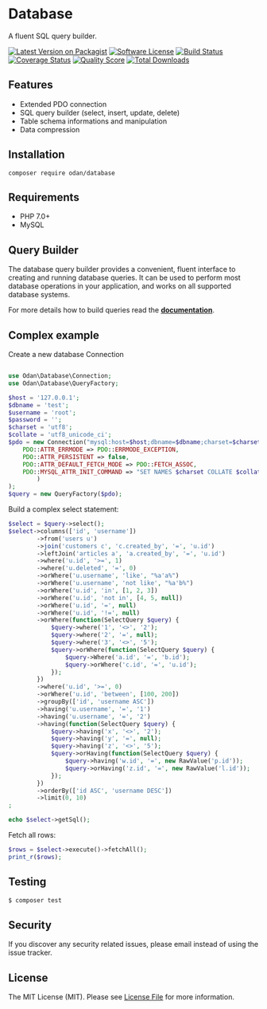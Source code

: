 # Database
 
A fluent SQL query builder.

[![Latest Version on Packagist](https://img.shields.io/github/release/odan/database.svg)](https://github.com/odan/database/releases)
[![Software License](https://img.shields.io/badge/license-MIT-brightgreen.svg)](LICENSE.md)
[![Build Status](https://travis-ci.org/odan/database.svg?branch=master)](https://travis-ci.org/odan/database)
[![Coverage Status](https://scrutinizer-ci.com/g/odan/database/badges/coverage.png?b=master)](https://scrutinizer-ci.com/g/odan/database/code-structure)
[![Quality Score](https://scrutinizer-ci.com/g/odan/database/badges/quality-score.png?b=master)](https://scrutinizer-ci.com/g/odan/database/?branch=master)
[![Total Downloads](https://img.shields.io/packagist/dt/odan/database.svg)](https://packagist.org/packages/odan/database)


## Features

* Extended PDO connection
* SQL query builder (select, insert, update, delete)
* Table schema informations and manipulation
* Data compression

## Installation

```shell
composer require odan/database
```

## Requirements

* PHP 7.0+
* MySQL

## Query Builder

The database query builder provides a convenient, fluent interface to creating and running database queries. It can be used to perform most database operations in your application, and works on all supported database systems.

For more details how to build queries read the **[documentation](docs/index.md)**.

## Complex example

Create a new database Connection
```php

use Odan\Database\Connection;
use Odan\Database\QueryFactory;

$host = '127.0.0.1';
$dbname = 'test';
$username = 'root';
$password = '';
$charset = 'utf8';
$collate = 'utf8_unicode_ci';
$pdo = new Connection("mysql:host=$host;dbname=$dbname;charset=$charset", $username, $password, array(
    PDO::ATTR_ERRMODE => PDO::ERRMODE_EXCEPTION,
    PDO::ATTR_PERSISTENT => false,
    PDO::ATTR_DEFAULT_FETCH_MODE => PDO::FETCH_ASSOC,
    PDO::MYSQL_ATTR_INIT_COMMAND => "SET NAMES $charset COLLATE $collate"
        )
);
$query = new QueryFactory($pdo);
```

Build a complex select statement:

```php
$select = $query->select();
$select->columns(['id', 'username'])
        ->from('users u')
        ->join('customers c', 'c.created_by', '=', 'u.id')
        ->leftJoin('articles a', 'a.created_by', '=', 'u.id')
        ->where('u.id', '>=', 1)
        ->where('u.deleted', '=', 0)
        ->orWhere('u.username', 'like', "%a'a%")
        ->orWhere('u.username', 'not like', "%a'b%")
        ->orWhere('u.id', 'in', [1, 2, 3])
        ->orWhere('u.id', 'not in', [4, 5, null])
        ->orWhere('u.id', '=', null)
        ->orWhere('u.id', '!=', null)
        ->orWhere(function(SelectQuery $query) {
            $query->where('1', '<>', '2');
            $query->where('2', '=', null);
            $query->where('3', '<>', '5');
            $query->orWhere(function(SelectQuery $query) {
                $query->Where('a.id', '=', 'b.id');
                $query->orWhere('c.id', '=', 'u.id');
            });
        })
        ->where('u.id', '>=', 0)
        ->orWhere('u.id', 'between', [100, 200])
        ->groupBy(['id', 'username ASC'])
        ->having('u.username', '=', '1')
        ->having('u.username', '=', '2')
        ->having(function(SelectQuery $query) {
            $query->having('x', '<>', '2');
            $query->having('y', '=', null);
            $query->having('z', '<>', '5');
            $query->orHaving(function(SelectQuery $query) {
                $query->having('w.id', '=', new RawValue('p.id'));
                $query->orHaving('z.id', '=', new RawValue('l.id'));
            });
        })
        ->orderBy(['id ASC', 'username DESC'])
        ->limit(0, 10)
;

echo $select->getSql();
```

Fetch all rows:
```php
$rows = $select->execute()->fetchAll();
print_r($rows);
```

## Testing

``` bash
$ composer test
```

## Security

If you discover any security related issues, please email instead of using the issue tracker.

## License

The MIT License (MIT). Please see [License File](LICENSE.md) for more information.


[PSR-1]: https://github.com/php-fig/fig-standards/blob/master/accepted/PSR-1-basic-coding-standard.md
[PSR-2]: https://github.com/php-fig/fig-standards/blob/master/accepted/PSR-2-coding-style-guide.md
[PSR-4]: https://github.com/php-fig/fig-standards/blob/master/accepted/PSR-4-autoloader.md
[Composer]: http://getcomposer.org/
[PHPUnit]: http://phpunit.de/
